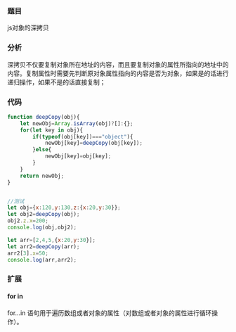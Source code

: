 ### 题目
js对象的深拷贝

### 分析
深拷贝不仅要复制对象所在地址的内容，而且要复制对象的属性所指向的地址中的内容。复制属性时需要先判断原对象属性指向的内容是否为对象，如果是的话进行递归操作，如果不是的话直接复制；

### 代码
```javascript
function deepCopy(obj){
	let newObj=Array.isArray(obj)?[]:{};
	for(let key in obj){
		if(typeof(obj[key])==="object"){
			newObj[key]=deepCopy(obj[key]);
		}else{
			newObj[key]=obj[key];
		}
	}
	return newObj;
}


//测试
let obj={x:120,y:130,z:{x:20,y:30}};
let obj2=deepCopy(obj);
obj2.z.x=200;
console.log(obj,obj2);

let arr=[2,4,5,{x:20,y:30}];
let arr2=deepCopy(arr);
arr2[3].x=50;
console.log(arr,arr2);
```

### 扩展

#### for in

for...in 语句用于遍历数组或者对象的属性（对数组或者对象的属性进行循环操作）。
